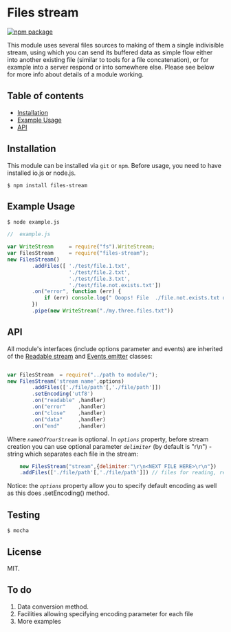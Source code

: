 # Files stream

[![npm package](https://nodei.co/npm/files-stream.png?downloads=true&downloadRank=true&stars=true)](https://nodei.co/npm/files-stream/)

This module uses several files sources to making of them a single indivisible stream,
using which you can send its buffered data as simple flow either into another existing
file (similar to tools for a file concatenation), or for example into a server respond
or into somewhere else. Please see below for more info about details of a module working.

## Table of contents

- [Installation](#installation)
- [Example Usage](#example-usage)
- [API](#api)

## Installation

This module can be installed via `git` or `npm`.
Before usage, you need to have installed io.js or node.js.

```
$ npm install files-stream
```

## Example Usage

```
$ node example.js
```

```javascript
//  example.js

var WriteStream     = require("fs").WriteStream;
var FilesStream     = require("files-stream");
new FilesStream()
        .addFiles([ './test/file.1.txt',
                    './test/file.2.txt',
                    './test/file.3.txt',
                    './test/file.not.exists.txt'])
        .on("error", function (err) {
            if (err) console.log(" Ooops! File  ./file.not.exists.txt don't exists:\r\n",err.message);
        })
        .pipe(new WriteStream("./my.three.files.txt"))

```

## API
All module's interfaces (include options parameter and events) are inherited
of the [Readable stream](https://iojs.org/api/stream.html#stream_class_stream_readable)
and [Events emitter](https://iojs.org/api/events.html) classes:

```javascript

var FilesStream  = require("../path to module/");
new FilesStream('stream name',options)
        .addFiles(['./file/path'[,'./file/path']])
        .setEncoding('utf8')
        .on("readable" ,handler)
        .on("error"    ,handler)
        .on("close"    ,handler)
        .on("data"     ,handler)
        .on("end"      ,handler)

```

Where *`nameOfYourStream`* is optional.
In *`options`* property, before stream creation you can
use optional parameter *`delimiter`* (by default is "r\n\") - string which separates each file in the stream:
```javascript
	new FilesStream("stream",{delimiter:"\r\n<NEXT FILE HERE>\r\n"})
	.addFiles(['./file/path'[,'./file/path']]) // files for reading, returns itself

```

Notice: the *`options`* property allow you to specify default encoding as well as this does .setEncoding() method.

## Testing
`$ mocha`

## License
MIT.

## To do
1) Data conversion method.
2) Facilities allowing specifying encoding parameter for each file
3) More examples